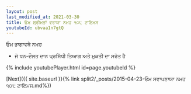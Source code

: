 ```yaml
---
layout: post
last_modified_at: 2021-03-30
title: ਓਮ ਸ਼੍ਰੀਮਤਾਂ ਵਰਾਯਾ ਨਮਹ ੧੦੮ ਟਾਇਮਸ
youtubeId: ubvaa1n7gtQ
---
```

 
 
 ਓਮ ਭਾਗਾਵਥੇ ਨਮਹ  
 
 -  ਜੋ ਧਨ-ਦੌਲਤ ਦਾਨ ਪ੍ਰਸਿੱਧੀ ਤਿਆਗ ਅਤੇ ਮੁਕਤੀ ਦਾ ਸਰੋਤ ਹੈ 
 
  
 
  
 
 
 
 
 
 


{% include youtubePlayer.html id=page.youtubeId %}
 
[Next]({{ site.baseurl }}{% link  split2/_posts/2015-04-23-ਓਮ ਸਵਾਪਣਾਯਾ ਨਮਹ ੧੦੮ ਟਾਇਮਸ.md%})
 
